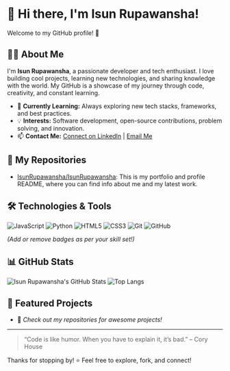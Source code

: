 # 👋 Hi there, I'm Isun Rupawansha!

Welcome to my GitHub profile! 🚀

## 🧑‍💻 About Me

I'm **Isun Rupawansha**, a passionate developer and tech enthusiast. I love building cool projects, learning new technologies, and sharing knowledge with the world. My GitHub is a showcase of my journey through code, creativity, and constant learning.

- 🌱 **Currently Learning:** Always exploring new tech stacks, frameworks, and best practices.
- 💡 **Interests:** Software development, open-source contributions, problem solving, and innovation.
- 📫 **Contact Me:** [Connect on LinkedIn](https://www.linkedin.com/in/isun-rupawansha/) | [Email Me](mailto:isunrupawansha@gmail.com)

## 📂 My Repositories

- [IsunRupawansha/IsunRupawansha](https://github.com/IsunRupawansha/IsunRupawansha): This is my portfolio and profile README, where you can find info about me and my latest work.

## 🛠️ Technologies & Tools

![JavaScript](https://img.shields.io/badge/-JavaScript-black?style=flat-square&logo=javascript)
![Python](https://img.shields.io/badge/-Python-black?style=flat-square&logo=python)
![HTML5](https://img.shields.io/badge/-HTML5-black?style=flat-square&logo=html5)
![CSS3](https://img.shields.io/badge/-CSS3-black?style=flat-square&logo=css3)
![Git](https://img.shields.io/badge/-Git-black?style=flat-square&logo=git)
![GitHub](https://img.shields.io/badge/-GitHub-black?style=flat-square&logo=github)

*(Add or remove badges as per your skill set!)*

## 📊 GitHub Stats

![Isun Rupawansha's GitHub Stats](https://github-readme-stats.vercel.app/api?username=IsunRupawansha&show_icons=true&theme=radical)
![Top Langs](https://github-readme-stats.vercel.app/api/top-langs/?username=IsunRupawansha&layout=compact&theme=radical)

## 🌟 Featured Projects

- 🚧 *Check out my repositories for awesome projects!*

---

> “Code is like humor. When you have to explain it, it’s bad.” – Cory House

Thanks for stopping by! ⭐ Feel free to explore, fork, and connect!
